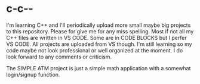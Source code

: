 # c-c--

I'm learning C++ and I'll periodically upload more small maybe big projects to this repository. Please for give me for any miss spelling.
Most if not all my C++ files are written in VS CODE. Some are in CODE BLOCKS but I perfer VS CODE. All projects are uploaded from VS
though. I'm still learning so my code maybe not look professional or well organized at the moment. I do look forward to any comments or
criticism. 

The SIMPLE ATM project is just a simple math application with a somewhat login/signup function.
